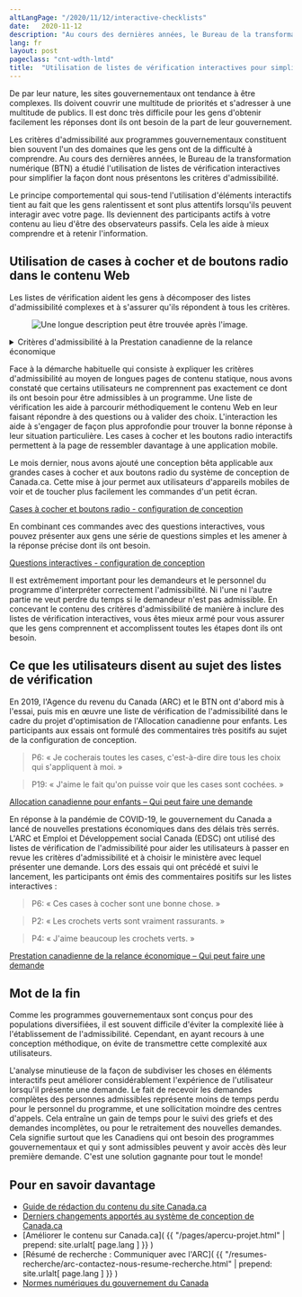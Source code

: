 ```yaml
---
altLangPage: "/2020/11/12/interactive-checklists"
date:   2020-11-12
description: "Au cours des dernières années, le Bureau de la transformation numérique (BTN) a étudié l'utilisation de listes de vérification interactives pour simplifier la façon dont nous présentons les critères d'admissibilité."
lang: fr
layout: post
pageclass: "cnt-wdth-lmtd"
title:  "Utilisation de listes de vérification interactives pour simplifier les critères d'admissibilité"
---
```

De par leur nature, les sites gouvernementaux ont tendance à être complexes. Ils doivent couvrir une multitude de priorités et s'adresser à une multitude de publics. Il est donc très difficile pour les gens d'obtenir facilement les réponses dont ils ont besoin de la part de leur gouvernement.

Les critères d'admissibilité aux programmes gouvernementaux constituent bien souvent l'un des domaines que les gens ont de la difficulté à comprendre. Au cours des dernières années, le Bureau de la transformation numérique (BTN) a étudié l'utilisation de listes de vérification interactives pour simplifier la façon dont nous présentons les critères d'admissibilité.

Le principe comportemental qui sous-tend l'utilisation d'éléments interactifs tient au fait que les gens ralentissent et sont plus attentifs lorsqu'ils peuvent interagir avec votre page. Ils deviennent des participants actifs à votre contenu au lieu d'être des observateurs passifs. Cela les aide à mieux comprendre et à retenir l'information.

## Utilisation de cases à cocher et de boutons radio dans le contenu Web

Les listes de vérification aident les gens à décomposer des listes d'admissibilité complexes et à s'assurer qu'ils répondent à tous les critères.


<figure>
  <img class="img-responsive border" alt="Une longue description peut être trouvée après l'image." src="/images/criteres-2.PNG">
</figure>
<details>
  <summary>Critères d'admissibilité à la Prestation canadienne de la relance économique</summary>
  <p>Critères d'admissibilité à la Prestation canadienne de la relance économique, en affichant des listes de vérification interactives à côté de chaque condition d'éligibilité.</p>
</details>

Face à la démarche habituelle qui consiste à expliquer les critères d'admissibilité au moyen de longues pages de contenu statique, nous avons constaté que certains utilisateurs ne comprennent pas exactement ce dont ils ont besoin pour être admissibles à un programme. Une liste de vérification les aide à parcourir méthodiquement le contenu Web en leur faisant répondre à des questions ou à valider des choix. L'interaction les aide à s'engager de façon plus approfondie pour trouver la bonne réponse à leur situation particulière. Les cases à cocher et les boutons radio interactifs permettent à la page de ressembler davantage à une application mobile.

Le mois dernier, nous avons ajouté une conception bêta applicable aux grandes cases à cocher et aux boutons radio du système de conception de Canada.ca. Cette mise à jour permet aux utilisateurs d'appareils mobiles de voir et de toucher plus facilement les commandes d'un petit écran.

[Cases à cocher et boutons radio - configuration de conception](https://conception.canada.ca/configurations-conception-communes/cases-cocher-boutons-radio.html)

En combinant ces commandes avec des questions interactives, vous pouvez présenter aux gens une série de questions simples et les amener à la réponse précise dont ils ont besoin.

[Questions interactives - configuration de conception](https://conception.canada.ca/configurations-conception-communes/questions-interactives.html)

Il est extrêmement important pour les demandeurs et le personnel du programme d'interpréter correctement l'admissibilité. Ni l'une ni l'autre partie ne veut perdre du temps si le demandeur n'est pas admissible. En concevant le contenu des critères d'admissibilité de manière à inclure des listes de vérification interactives, vous êtes mieux armé pour vous assurer que les gens comprennent et accomplissent toutes les étapes dont ils ont besoin.

## Ce que les utilisateurs disent au sujet des listes de vérification

En 2019, l'Agence du revenu du Canada (ARC) et le BTN ont d'abord mis à l'essai, puis mis en œuvre une liste de vérification de l'admissibilité dans le cadre du projet d'optimisation de l'Allocation canadienne pour enfants. Les participants aux essais ont formulé des commentaires très positifs au sujet de la configuration de conception.

> P6: «&nbsp;Je cocherais toutes les cases, c'est-à-dire dire tous les choix qui s'appliquent à moi.&nbsp;»

> P19: «&nbsp;J'aime le fait qu'on puisse voir que les cases sont cochées.&nbsp;»

[Allocation canadienne pour enfants – Qui peut faire une demande](https://www.canada.ca/fr/agence-revenu/services/prestations-enfants-familles/allocation-canadienne-enfants-apercu/allocation-canadienne-enfants-avant-faire-demande.html)

En réponse à la pandémie de COVID-19, le gouvernement du Canada a lancé de nouvelles prestations économiques dans des délais très serrés. L'ARC et Emploi et Développement social Canada (EDSC) ont utilisé des listes de vérification de l'admissibilité pour aider les utilisateurs à passer en revue les critères d'admissibilité et à choisir le ministère avec lequel présenter une demande.  Lors des essais qui ont précédé et suivi le lancement, les participants ont émis des commentaires positifs sur les listes interactives&nbsp;:

> P6: «&nbsp;Ces cases à cocher sont une bonne chose.&nbsp;»

> P2: «&nbsp;Les crochets verts sont vraiment rassurants.&nbsp;»

> P4: «&nbsp;J'aime beaucoup les crochets verts.&nbsp;»

[Prestation canadienne de la relance économique – Qui peut faire une demande](https://www.canada.ca/fr/agence-revenu/services/prestations/prestation-relance-economique/pcre-qui-demande.html)

## Mot de la fin

Comme les programmes gouvernementaux sont conçus pour des populations diversifiées, il est souvent difficile d'éviter la complexité liée à l'établissement de l'admissibilité. Cependant, en ayant recours à une conception méthodique, on évite de transmettre cette complexité aux utilisateurs.

L'analyse minutieuse de la façon de subdiviser les choses en éléments interactifs peut améliorer considérablement l'expérience de l'utilisateur lorsqu'il présente une demande. Le fait de recevoir les demandes complètes des personnes admissibles représente moins de temps perdu pour le personnel du programme, et une sollicitation moindre des centres d'appels. Cela entraîne un gain de temps pour le suivi des griefs et des demandes incomplètes, ou pour le retraitement des nouvelles demandes. Cela signifie surtout que les Canadiens qui ont besoin des programmes gouvernementaux et qui y sont admissibles peuvent y avoir accès dès leur première demande. C'est une solution gagnante pour tout le monde!

## Pour en savoir davantage

* [Guide de rédaction du contenu du site Canada.ca](https://www.canada.ca/fr/secretariat-conseil-tresor/services/communications-gouvernementales/guide-redaction-contenu-canada.html)
* [Derniers changements apportés au système de conception de Canada.ca](https://www.canada.ca/fr/gouvernement/a-propos/systeme-conception/derniers-changements.html)
* [Améliorer le contenu sur Canada.ca]( {{ "/pages/apercu-projet.html" | prepend: site.urlalt[ page.lang ] }} )
* [Résumé de recherche&nbsp;: Communiquer avec l'ARC]( {{ "/resumes-recherche/arc-contactez-nous-resume-recherche.html" | prepend: site.urlalt[ page.lang ] }} )
* [Normes numériques du gouvernement du Canada](https://www.canada.ca/fr/gouvernement/systeme/gouvernement-numerique/normes-numeriques-gouvernement-canada.html)

